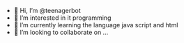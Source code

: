 - 👋 Hi, I’m @teenagerbot
- 👀 I’m interested in it programming
- 🌱 I’m currently learning the language java script and html
- 💞️ I’m looking to collaborate on ...

<!---
teenagerbot/teenagerbot is a ✨ special ✨ repository because its `README.md` (this file) appears on your GitHub profile.
You can click the Preview link to take a look at your changes.
--->
